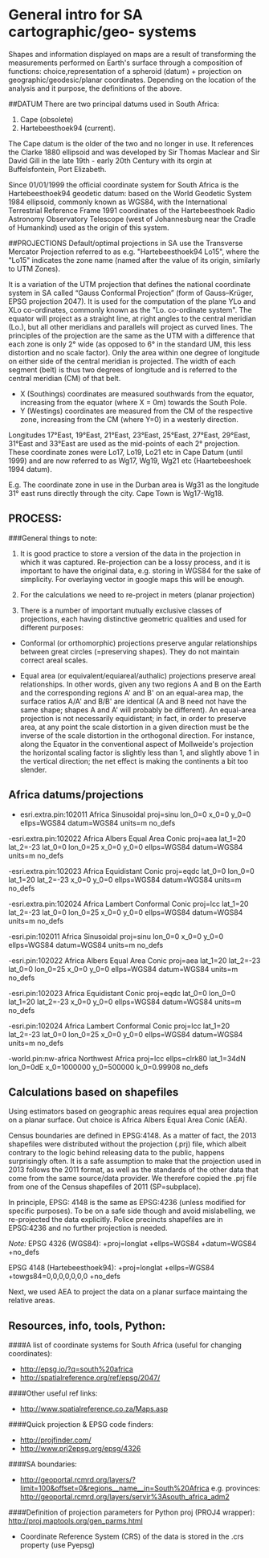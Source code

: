 # General intro for SA cartographic/geo- systems

Shapes and information displayed on maps are a result of transforming the measurements
performed on Earth's surface through a composition of functions:
choice,representation of a spheroid (datum) + projection on geographic/geodesic/planar coordinates.
Depending on the location of the analysis and it purpose, the definitions of the above.

##DATUM
There are two principal datums used in South Africa:

1. Cape (obsolete)
2. Hartebeesthoek94 (current).

The Cape datum is the older of the two and no longer in use. It references
the Clarke 1880 ellipsoid and was developed by Sir Thomas Maclear and
Sir David Gill in the late 19th - early 20th Century with its orgin
at Buffelsfontein, Port Elizabeth.

Since 01/01/1999 the official coordinate system for South Africa
is the Hartebeesthoek94 geodetic datum: based on the World Geodetic System 1984 ellipsoid,
commonly known as WGS84, with the International Terrestrial Reference Frame
1991 coordinates of the Hartebeesthoek Radio Astronomy Observatory Telescope
(west of Johannesburg near the Cradle of Humankind) used as the origin of this system.

##PROJECTIONS
Default/optimal projections in SA use the Transverse Mercator
Projection referred to as e.g. "Hartebeesthoek94 Lo15", where the "Lo15" indicates
the zone name (named after the value of its origin, similarly to UTM Zones).

It is a variation of the UTM projection that defines the national coordinate system
in SA called “Gauss Conformal Projection” (form of Gauss–Krüger, EPSG projection 2047).
It is used for the computation of the plane YLo and XLo co-ordinates, commonly known as the "Lo. co-ordinate system".
The equator will project as a straight line, at right angles to the central meridian (Lo.),
but all other meridians and parallels will project as curved lines.
The principles of the projection are the same as the UTM with a difference that
each zone is only 2° wide (as opposed to 6° in the standard UM, this less distortion
and no scale factor).
Only the area within one degree of longitude on either side of the central
meridian is projected. The width of each segment (belt) is thus two degrees
of longitude and is referred to the central meridian (CM) of that belt.

- X (Southings) coordinates are measured southwards from the equator,
increasing from the equator (where X = 0m) towards the South Pole.
- Y (Westings) coordinates are measured from the CM of the respective zone,
increasing from the CM (where Y=0) in a westerly direction.

Longitudes 17°East, 19°East, 21°East, 23°East, 25°East, 27°East, 29°East,
31°East and 33°East are used as the mid-points of each 2° projection.
These coordinate zones were Lo17, Lo19, Lo21 etc in Cape Datum
(until 1999) and are now referred to as Wg17, Wg19, Wg21 etc
(Haartebeeshoek 1994 datum).

E.g.
The coordinate zone in use in the Durban area is Wg31 as the longitude 31°
east runs directly through the city. Cape Town is Wg17-Wg18.


## PROCESS:
###General things to note:
1. It is good practice to store a version of the data in the projection
in which it was captured. Re-projection can be a lossy process,
and it is important to have the original data, e.g. storing in WGS84 for the sake of
simplicity. For overlaying vector in google maps this will be enough.

2. For the calculations we need to re-project in meters (planar projection)

3. There is a number of important mutually exclusive classes of projections,
each having distinctive geometric qualities and used for different purposes:

- Conformal (or orthomorphic) projections preserve angular relationships between
great circles (=preserving shapes). They do not maintain correct areal scales.

- Equal area (or equivalent/equiareal/authalic) projections preserve areal relationships.
In other words, given any two regions A and B on the Earth and the corresponding
regions A' and B' on an equal-area map, the surface ratios A/A' and B/B' are
identical (A and B need not have the same shape; shapes A and A' will probably be different).
An equal-area projection is not necessarily equidistant; in fact, in order to preserve area,
at any point the scale distortion in a given direction must be the inverse
of the scale distortion in the orthogonal direction. For instance, along the
Equator in the conventional aspect of Mollweide's projection the horizontal
scaling factor is slightly less than 1, and slightly above 1 in the vertical direction;
the net effect is making the continents a bit too slender.


## Africa datums/projections
- esri.extra.pin:102011
Africa Sinusoidal
proj=sinu
lon_0=0
x_0=0
y_0=0
ellps=WGS84
datum=WGS84
units=m
no_defs

-esri.extra.pin:102022
Africa Albers Equal Area Conic
proj=aea
lat_1=20
lat_2=-23
lat_0=0
lon_0=25
x_0=0
y_0=0
ellps=WGS84
datum=WGS84
units=m
no_defs

-esri.extra.pin:102023
Africa Equidistant Conic
proj=eqdc
lat_0=0
lon_0=0
lat_1=20
lat_2=-23
x_0=0
y_0=0
ellps=WGS84
datum=WGS84
units=m
no_defs

-esri.extra.pin:102024
Africa Lambert Conformal Conic
proj=lcc
lat_1=20
lat_2=-23
lat_0=0
lon_0=25
x_0=0
y_0=0
ellps=WGS84
datum=WGS84
units=m
no_defs

-esri.pin:102011
Africa Sinusoidal
proj=sinu
lon_0=0
x_0=0
y_0=0
ellps=WGS84
datum=WGS84
units=m
no_defs

-esri.pin:102022
Africa Albers Equal Area Conic
proj=aea
lat_1=20
lat_2=-23
lat_0=0
lon_0=25
x_0=0
y_0=0
ellps=WGS84
datum=WGS84
units=m
no_defs

-esri.pin:102023
Africa Equidistant Conic
proj=eqdc
lat_0=0
lon_0=0
lat_1=20
lat_2=-23
x_0=0
y_0=0
ellps=WGS84
datum=WGS84
units=m
no_defs

-esri.pin:102024
Africa Lambert Conformal Conic
proj=lcc
lat_1=20
lat_2=-23
lat_0=0
lon_0=25
x_0=0
y_0=0
ellps=WGS84
datum=WGS84
units=m
no_defs

-world.pin:nw-africa
Northwest Africa
proj=lcc
ellps=clrk80
lat_1=34dN
lon_0=0dE
x_0=1000000
y_0=500000
k_0=0.99908
no_defs

## Calculations based on shapefiles

Using estimators based on geographic areas requires equal area projection
on a planar surface. Out choice is Africa Albers Equal Area Conic (AEA).

Census boundaries are defined in EPSG:4148. As a matter of fact,
the 2013 shapefiles were distributed without the projection (.prj) file, which albeit contrary
to the logic behind releasing data to the public, happens surprisingly often.
It is a safe assumption to make that the projection used in 2013 follows the 2011
format, as well as the standards of the other data that come from the same source/data provider.
We therefore copied the .prj file from one of the Census shapefiles of 2011 (SP=subplace).


In principle, EPSG: 4148 is the same as EPSG:4236  (unless modified for specific purposes).
To be on a safe side though and avoid mislabelling, we re-projected the data explicitly.
Police precincts shapefiles are in EPSG:4236 and no further projection is needed.

*Note:*
EPSG 4326 (WGS84):  +proj=longlat +ellps=WGS84 +datum=WGS84 +no_defs

EPSG 4148 (Hartebeesthoek94): +proj=longlat +ellps=WGS84 +towgs84=0,0,0,0,0,0,0 +no_defs

Next, we used AEA to project the data on a planar surface maintaing the relative areas.

## Resources, info, tools, Python:

####A list of coordinate systems for South Africa (useful for changing coordinates):
- http://epsg.io/?q=south%20africa
- http://spatialreference.org/ref/epsg/2047/

####Other useful ref links:
- http://www.spatialreference.co.za/Maps.asp

####Quick projection & EPSG code finders:
- http://projfinder.com/
- http://www.prj2epsg.org/epsg/4326

####SA boundaries:
- http://geoportal.rcmrd.org/layers/?limit=100&offset=0&regions__name__in=South%20Africa
e.g. provinces:
http://geoportal.rcmrd.org/layers/servir%3Asouth_africa_adm2

####Definition of projection parameters for Python proj (PROJ4 wrapper):
http://proj.maptools.org/gen_parms.html
- Coordinate Reference System (CRS) of the data is stored in the .crs property
(use Pyepsg)
